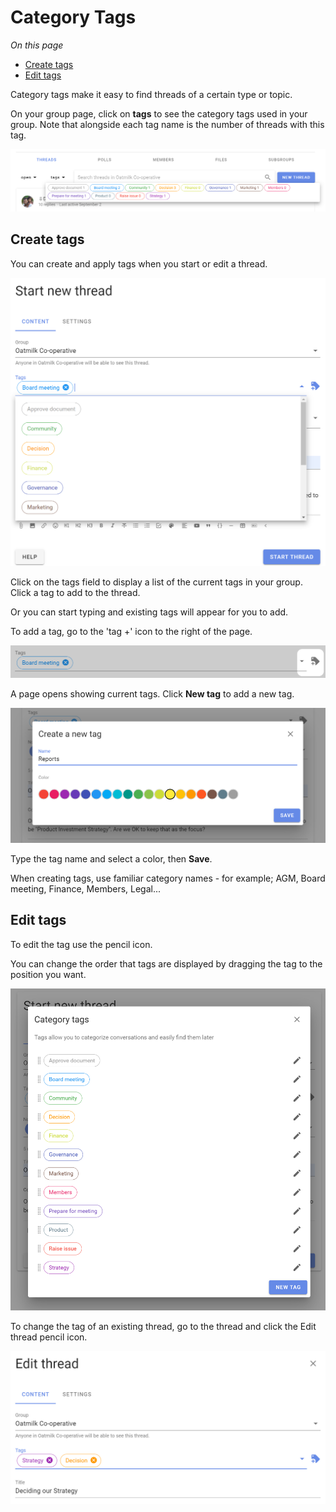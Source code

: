 # Category Tags

*On this page*
- [Create tags](#create-tags)
- [Edit tags](#edit-tags)

Category tags make it easy to find threads of a certain type or topic.

On your group page, click on **tags** to see the category tags used in your group.  Note that alongside each tag name is the number of threads with this tag.

![](tags_view.png)

## Create tags

You can create and apply tags when you start or edit a thread.

![](tags_add.png)

Click on the tags field to display a list of the current tags in your group.  Click a tag to add to the thread.

Or you can start typing and existing tags will appear for you to add. 

To add a tag, go to the 'tag +' icon to the right of the page.

![](tags_add_new.png)

A page opens showing current tags.  Click **New tag** to add a new tag.

![](tags_create.png)

Type the tag name and select a color, then **Save**.

When creating tags, use familiar category names - for example; AGM, Board meeting, Finance, Members, Legal...

## Edit tags

To edit the tag use the pencil icon.

You can change the order that tags are displayed by dragging the tag to the position you want. 

![](tags_new_tag.png)

To change the tag of an existing thread, go to the thread and click the Edit thread pencil icon.

![](tags_edit.png)
